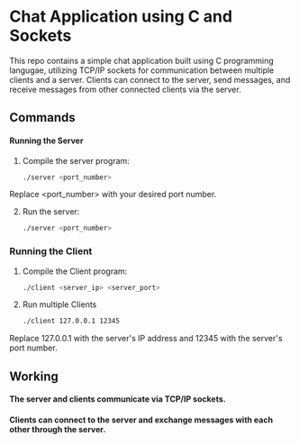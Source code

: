 # Chat Application using C and Sockets

This repo contains a simple chat application built using C programming langugae, utilizing TCP/IP sockets for communication between multiple clients and a server. Clients can connect to the server, send messages, and receive messages from other connected clients via the server.

## Commands

#### Running the Server

1. Compile the server program:
   ```bash
   ./server <port_number>
   ```

Replace <port_number> with your desired port number.

2. Run the server:
   ```bash
   ./server <port_number>
   ```

### Running the Client

1. Compile the Client program:
   ```bash
   ./client <server_ip> <server_port>

   ```
2. Run multiple Clients
   ```bash
   ./client 127.0.0.1 12345
   ```

Replace 127.0.0.1 with the server's IP address and 12345 with the server's port number.

## Working

#### The server and clients communicate via TCP/IP sockets.

#### Clients can connect to the server and exchange messages with each other through the server.
